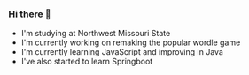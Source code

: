 ### Hi there 👋

- I'm studying at Northwest Missouri State 
- I'm currently working on remaking the popular wordle game
- I'm currently learning JavaScript and improving in Java
- I've also started to learn Springboot

<!--
**AaronWageman/AaronWageman** is a ✨ _special_ ✨ repository because its `README.md` (this file) appears on your GitHub profile.

Here are some ideas to get you started:

- 🔭 I’m currently working on ...
- 🌱 I’m currently learning ...
- 👯 I’m looking to collaborate on ...
- 🤔 I’m looking for help with ...
- 💬 Ask me about ...
- 📫 How to reach me: ...
- 😄 Pronouns: ...
- ⚡ Fun fact: ...
-->

